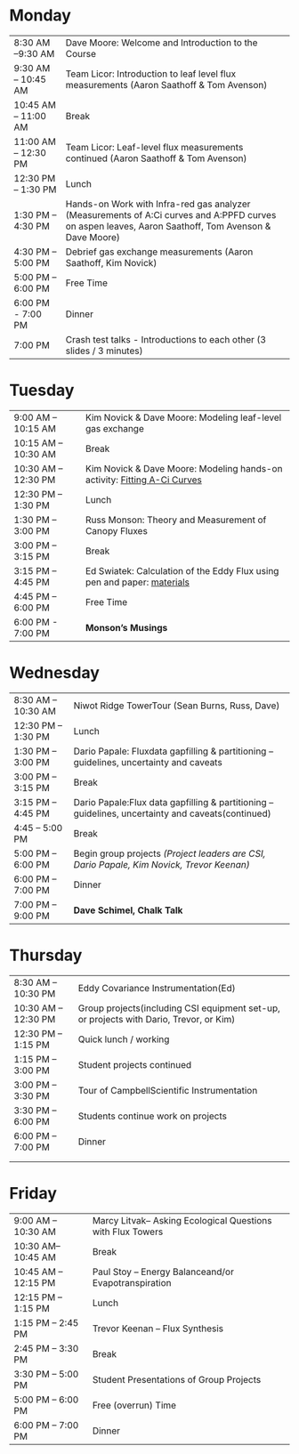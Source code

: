 # Monday 

|                     |                                          |
| ------------------- | ---------------------------------------- |
| 8:30 AM –9:30 AM    | Dave Moore: Welcome and Introduction to the Course |
| 9:30 AM – 10:45 AM  | Team Licor: Introduction to leaf level flux measurements (Aaron Saathoff & Tom Avenson) |
| 10:45 AM – 11:00 AM | Break                                    |
| 11:00 AM – 12:30 PM | Team Licor: Leaf-level flux measurements continued (Aaron Saathoff & Tom Avenson) |
| 12:30 PM – 1:30 PM  | Lunch                                    |
| 1:30 PM – 4:30 PM   | Hands-on Work with Infra-red gas analyzer (Measurements of A:Ci curves and A:PPFD curves on aspen leaves, Aaron Saathoff, Tom Avenson & Dave Moore) |
| 4:30 PM – 5:00 PM   | Debrief gas exchange measurements (Aaron Saathoff, Kim Novick) |
| 5:00 PM – 6:00 PM   | Free Time                                |
| 6:00 PM - 7:00 PM   | Dinner                                   |
| 7:00 PM             | Crash test talks - Introductions to each other (3 slides / 3 minutes) |

# Tuesday 

|                     |                                          |
| ------------------- | ---------------------------------------- |
| 9:00 AM – 10:15 AM  | Kim Novick & Dave Moore: Modeling leaf-level gas exchange |
| 10:15 AM – 10:30 AM | Break                                    |
| 10:30 AM – 12:30 PM | Kim Novick & Dave Moore: Modeling hands-on activity: [Fitting A-Ci Curves](co2-response-curves.md) |
| 12:30 PM – 1:30 PM  | Lunch                                    |
| 1:30 PM – 3:00 PM   | Russ Monson: Theory and Measurement of Canopy Fluxes |
| 3:00 PM – 3:15 PM   | Break                                    |
| 3:15 PM – 4:45 PM   | Ed Swiatek: Calculation of the Eddy Flux using pen and paper: [materials](https://github.com/Fluxcourse/Lecture_materials/tree/master/Paper_pencil_exercise "materials") |
| 4:45 PM – 6:00 PM   | Free Time                                |
| 6:00 PM - 7:00 PM   | **Monson’s Musings**                     |



# Wednesday 

|                    |                                          |
| ------------------ | ---------------------------------------- |
| 8:30 AM – 10:30 AM | Niwot Ridge TowerTour (Sean Burns, Russ, Dave) |
| 12:30 PM – 1:30 PM | Lunch                                    |
| 1:30 PM – 3:00 PM  | Dario Papale: Fluxdata gapfilling & partitioning – guidelines, uncertainty and caveats |
| 3:00 PM – 3:15 PM  | Break                                    |
| 3:15 PM – 4:45 PM  | Dario Papale:Flux data gapfilling & partitioning – guidelines, uncertainty and caveats(continued) |
| 4:45 – 5:00 PM     | Break                                    |
| 5:00 PM – 6:00 PM  | Begin group projects *(Project leaders are CSI,  Dario Papale, Kim Novick, Trevor Keenan)* |
| 6:00 PM – 7:00 PM  | Dinner                                   |
| 7:00 PM – 9:00 PM  | **Dave Schimel, Chalk Talk**             |

# Thursday 

|                     |                                          |
| ------------------- | ---------------------------------------- |
| 8:30 AM – 10:30 PM  | Eddy Covariance Instrumentation(Ed)      |
| 10:30 AM – 12:30 PM | Group projects(including CSI equipment set-up, or projects with Dario, Trevor, or Kim) |
| 12:30 PM – 1:15 PM  | Quick lunch / working                    |
| 1:15 PM – 3:00 PM   | Student projects continued               |
| 3:00 PM – 3:30 PM   | Tour of CampbellScientific Instrumentation |
| 3:30 PM – 6:00 PM   | Students continue work on projects       |
| 6:00 PM – 7:00 PM   | Dinner                                   |
|                     |                                          |
|                     |                                          |

# Friday

|                     |                                          |
| ------------------- | ---------------------------------------- |
| 9:00 AM – 10:30 AM  | Marcy Litvak– Asking Ecological Questions with Flux Towers |
| 10:30 AM– 10:45 AM  | Break                                    |
| 10:45 AM – 12:15 PM | Paul Stoy – Energy Balanceand/or Evapotranspiration |
| 12:15 PM – 1:15 PM  | Lunch                                    |
| 1:15 PM – 2:45 PM   | Trevor Keenan – Flux Synthesis           |
| 2:45 PM – 3:30 PM   | Break                                    |
| 3:30 PM – 5:00 PM   | Student Presentations of Group Projects  |
| 5:00 PM – 6:00 PM   | Free (overrun) Time                      |
| 6:00 PM – 7:00 PM   | Dinner                                   |